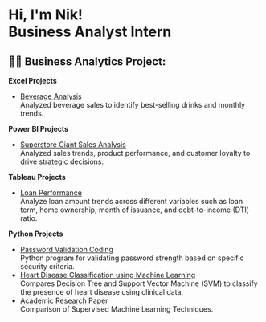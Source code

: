 <h1>Hi, I'm Nik!    <br/>Business Analyst Intern
  
<h2>👨‍💻 Business Analytics Project:</h2>

<b>Excel Projects</b>
  - [Beverage Analysis](https://github.com/Littlenik10/Beverage-Analysis)   
    Analyzed beverage sales to identify best-selling drinks and monthly trends.
    
<b>Power BI Projects</b>
  - [Superstore Giant Sales Analysis](https://github.com/Littlenik10/Superstore-Giant-Sales-Analysis)  
    Analyzed sales trends, product performance, and customer loyalty to drive strategic decisions.

<b>Tableau Projects</b>
  - [Loan Performance](https://github.com/Littlenik10/loan-stats)      
    Analyze loan amount trends across different variables such as loan term, home ownership, month of issuance, and debt-to-income (DTI) ratio.
    
<b>Python Projects</b>
  - [Password Validation Coding](https://github.com/Littlenik10/Password-Validation)    
    Python program for validating password strength based on specific security criteria.
  - [Heart Disease Classification using Machine Learning](https://github.com/Littlenik10/Heart-Disease-Risk-Classification-Decision-Tree-and-SVM-Approach)     
    Compares Decision Tree and Support Vector Machine (SVM) to classify the presence of heart disease using clinical data.
  - [Academic Research Paper](https://github.com/Littlenik10/Supervised-Machine-Learning-Techniques)    
    Comparison of Supervised Machine Learning Techniques.
    

  




